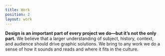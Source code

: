 ```yaml
---
title: Work
position: 2
layout: work
---
```


**Design is an important part of every project we do—but it’s not the only part.** We believe that a larger understanding of subject, history, context, and audience should drive graphic solutions. We bring to any work we do a sense of how it sounds and reads and where it fits in the culture.
